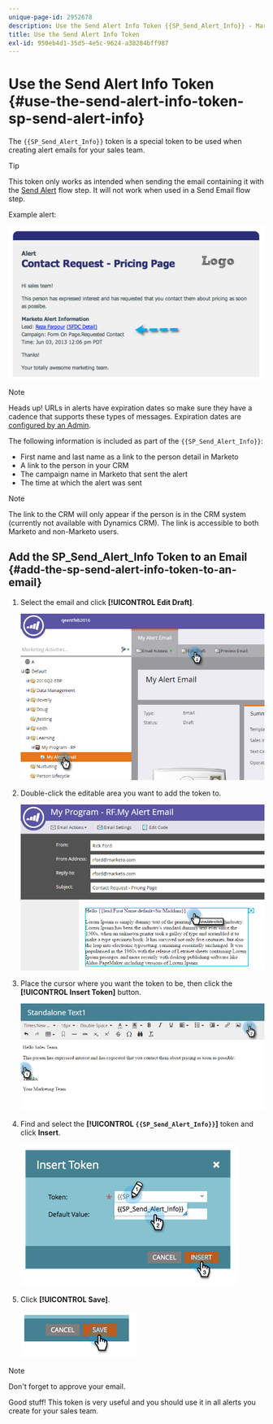 ```yaml
---
unique-page-id: 2952678
description: Use the Send Alert Info Token {{SP_Send_Alert_Info}} - Marketo Docs - Product Documentation
title: Use the Send Alert Info Token
exl-id: 950eb4d1-35d5-4e5c-9624-a38284bff987
---
```

# Use the Send Alert Info Token {#use-the-send-alert-info-token-sp-send-alert-info}

The `{{SP_Send_Alert_Info}}` token is a special token to be used when creating alert emails for your sales team.

>[!TIP]
>
>This token only works as intended when sending the email containing it with the [Send Alert](/help/marketo/product-docs/core-marketo-concepts/smart-campaigns/flow-actions/send-alert.md) flow step. It will not work when used in a Send Email flow step.

Example alert:

![](assets/image2014-9-25-15-3a17-3a58.png)

>[!NOTE]
>
>Heads up! URLs in alerts have expiration dates so make sure they have a cadence that supports these types of messages. Expiration dates are [configured by an Admin](/help/marketo/product-docs/administration/settings/edit-link-expiration-in-reports-and-alerts.md).

The following information is included as part of the `{{SP_Send_Alert_Info}}`:

* First name and last name as a link to the person detail in Marketo
* A link to the person in your CRM
* The campaign name in Marketo that sent the alert
* The time at which the alert was sent

>[!NOTE]
>
>The link to the CRM will only appear if the person is in the CRM system (currently not available with Dynamics CRM). The link is accessible to both Marketo and non-Marketo users.

## Add the SP_Send_Alert_Info Token to an Email {#add-the-sp-send-alert-info-token-to-an-email}

1. Select the email and click **[!UICONTROL Edit Draft]**.

   ![](assets/one-3.png)

1. Double-click the editable area you want to add the token to.

   ![](assets/two-3.png)

1. Place the cursor where you want the token to be, then click the **[!UICONTROL Insert Token]** button.

   ![](assets/three-3.png)

1. Find and select the **[!UICONTROL `{{SP_Send_Alert_Info}}`]** token and click **Insert**.

   ![](assets/image2014-9-25-15-3a19-3a11.png)

1. Click **[!UICONTROL Save]**.

   ![](assets/image2014-9-25-15-3a19-3a24.png)

>[!NOTE]
>
>Don't forget to approve your email.

Good stuff! This token is very useful and you should use it in all alerts you create for your sales team.
